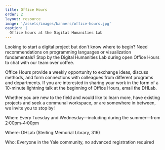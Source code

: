 ```yaml
---
title: Office Hours
order: 2
layout: resource
image: '/assets/images/banners/office-hours.jpg'
caption: |
  Office hours at the Digital Humanities Lab
---
```


Looking to start a digital project but don't know where to begin? Need recommendations on programming languages or visualization fundamentals? Stop by the Digital Humanities Lab during open Office Hours to chat with our team over coffee.
 
Office Hours provide a weekly opportunity to exchange ideas, discuss methods, and form connections with colleagues from different programs and departments. If you are interested in sharing your work in the form of a 10-minute lightning talk at the beginning of Office Hours, email the DHLab.
 
Whether you are new to the field and would like to learn more, have existing projects and seek a communal workspace, or are somewhere in between, we invite you to stop by!

When: Every Tuesday and Wednesday—including during the summer—from 2:00pm-4:00pm

Where: DHLab (Sterling Memorial Library, 316)

Who: Everyone in the Yale community, no advanced registration required